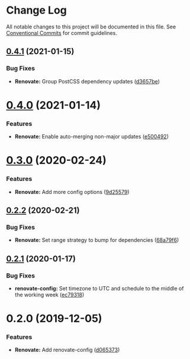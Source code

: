 # Change Log

All notable changes to this project will be documented in this file.
See [Conventional Commits](https://conventionalcommits.org) for commit guidelines.

## [0.4.1](https://github.com/stencila/dev-config/compare/@stencila/renovate-config@0.4.0...@stencila/renovate-config@0.4.1) (2021-01-15)


### Bug Fixes

* **Renovate:** Group PostCSS dependency updates ([d3657be](https://github.com/stencila/dev-config/commit/d3657be))





# [0.4.0](https://github.com/stencila/dev-config/compare/@stencila/renovate-config@0.3.0...@stencila/renovate-config@0.4.0) (2021-01-14)


### Features

* **Renovate:** Enable auto-merging non-major updates ([e500492](https://github.com/stencila/dev-config/commit/e500492))





# [0.3.0](https://github.com/stencila/dev-config/compare/@stencila/renovate-config@0.2.2...@stencila/renovate-config@0.3.0) (2020-02-24)


### Features

* **Renovate:** Add more config options ([9d25579](https://github.com/stencila/dev-config/commit/9d25579))





## [0.2.2](https://github.com/stencila/dev-config/compare/@stencila/renovate-config@0.2.1...@stencila/renovate-config@0.2.2) (2020-02-21)


### Bug Fixes

* **Renovate:** Set range strategy to bump for dependencies ([68a79f6](https://github.com/stencila/dev-config/commit/68a79f6))





## [0.2.1](https://github.com/stencila/dev-config/compare/@stencila/renovate-config@0.2.0...@stencila/renovate-config@0.2.1) (2020-01-17)


### Bug Fixes

* **renovate-config:** Set timezone to UTC and schedule to the middle of the working week ([ec79318](https://github.com/stencila/dev-config/commit/ec79318))





# 0.2.0 (2019-12-05)


### Features

* **Renovate:** Add renovate-config ([d065373](https://github.com/stencila/dev-config/commit/d065373))

